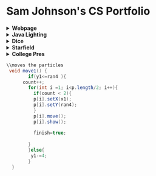 # Sam Johnson's CS Portfolio
<details><summary><strong> Webpage</strong></summary>
 
* WebPage [here](https://johnsonscj.github.io/TestWeb/climbPage/dogPage.html)
<p> This allowed me to use HTML and CSS together. I thought it was helpful to get a taste of different programming languages. It was also a way to display what I am passionate in. </p>
</details>
<details><summary><strong> Java Lighting</strong></summary>
 
* Lightning Java [here](https://johnsonscj.github.io/lightning2/)
<p>I used basic common java in this project. It was a good project to start with after the long summer. I also was able to use some HTML on the website where I created the lightning.</p>
 </details>

<details><summary><strong> Dice</strong></summary>
 
* Dice [here](https://johnsonscj.github.io/dice3/index.html)
 
<p>I was able to use object oriented programming to create many different dice. I also involved different booleans into my program and made different levels. This program shows how powerful object oriented programming is.
</p>
 </details>
 

 
  <details><summary><strong> Starfield</strong></summary>
 
* Star Field[ here ](https://johnsonscj.github.io/starfield5/)
<p>This was my most complex program. I incorporated interface and inheritance in my code. This program entailed a lot of trial and error because it involved many things I have not used in programming yet. For example, I was able to use maps in this program which I have never used before.
 </p>
</details>

 <details><summary><strong> College Pres</strong></summary>
 
* College Presentation [here](https://docs.google.com/presentation/d/1HHA8QrvBxTzIS_Zrj4j_ggZQLk0quPHLBQY8wYFpZdA/edit?usp=sharing)
<p>1. Done 2. The first thing that I pride myself in my coding is the initial process. I enjoy looking at the big picture of my program. I like to think out in my head what I want to do. I am also pretty creative, and this allows me to think of good ideas for my projects. The second thing that I pride myself in coding is how I resolve my errors. I am able to discuss with many people around me, or I rewrite my code because I think there is a lot of power in rewriting code.            3.My accomplishment was being able to use HTML and CSS. At first, I was nervous to try a different programming language because I felt so comfortable with java. However, I knew trying a new language would be a wise decision. I do not love HTML, but I did learn a lot about HTML. This was a huge accomplishment because I was able to have an open mind and try something new.  Ex.( .overlay {
  position: absolute;
    top: 0;
  bottom: 0;
  left: 0;
  right: 0;
  background-color: brown;
  overflow: hidden;
  width: 0;
  height: 100%;
  transition: .5s ease;
}
 )
 4.My highest hurdle this trimester was being able to create fireworks in my project StarField. I struggled a few days in creating this in my project. I realized most of my code was pretty bad, so I deleted all of it. I thought about what I wanted to do big picture. This was a huge success because I was able to be creative and how I was going to do this. Although I ended up needing help from the people around me, it was the highest hurdle because of the process I used to get over this problem.
5.I showed this through the layout of my portfolio.
 6.I always tried to start out my projects on a piece of paper. I wanted to get down the big picture of my goal in this project. The reason why I do this is because I want to have direction within my code. I want to know where I am going within my code.  My next step in my process was to become more specific in my projects. I would translate what I thought of big picture into smaller details. There were many difficulties I faced within my coded that I resolved in different ways. If it was a simple problem I could normally figure out the problem. However, if it was a large problem I would try to rewrite the part that was wrong because I could try to figure out the solution a different way. I prefer to collaborate in the process of making my program because sometimes others can easily see what you're doing wrong. I have found that I would become blind to the problems in my own code. Also, I have to learn from others that know more than me. Overall, I prefer to be collaborative in my coding process.

 </p>
 </details>

```Java
\\moves the particles
 void move1() {
        if(y1<=ran4 ){
      count++;
        for(int i =1; i<p.length/2; i++){
          if(count < 2){
          p[i].setX(x1);
          p[i].setY(ran4);
          }
          p[i].move();
          p[i].show();
          
          finish=true;
         
        }     
        }else{
         y1-=4;       
        }   
  }
```
```Java

```
